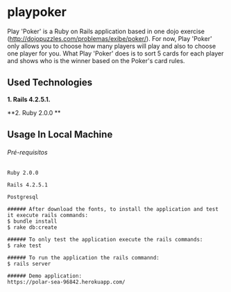 # playpoker
Play 'Poker' is a Ruby on Rails application based in one dojo exercise (http://dojopuzzles.com/problemas/exibe/poker/).
For now, Play 'Poker' only allows you to choose how many players will play and also to choose one player for you. What Play 'Poker' does is to sort 5 cards for each player and shows who is the winner based on the Poker's card rules.

## Used Technologies

**1.  Rails 4.2.5.1.**

**2.  Ruby 2.0.0 **

## Usage In Local Machine

###### Pré-requisitos
```
Ruby 2.0.0

Rails 4.2.5.1

Postgresql

###### After download the fonts, to install the application and test it execute rails commands:
$ bundle install
$ rake db:create

###### To only test the application execute the rails commands:
$ rake test

###### To run the application the rails commannd:
$ rails server

###### Demo application:
https://polar-sea-96842.herokuapp.com/
